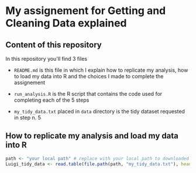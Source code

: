 # My assignement for Getting and Cleaning Data explained

## Content of this repository 

In this repository you'll find 3 files

* `README.md` is this file in which I explain how to replicate my analysis, how to load my data into R and the choices I made to complete the assignement

* `run_analysis.R` is the R script that contains the code used for completing each of the 5 steps

* `my_tidy_data.txt` placed in `data` directory is the tidy dataset requested in step n. 5

## How to replicate my analysis and load my data into R




```R
path <- "your local path" # replace with your local path to downloaded file
Luigi_tidy_data <- read.table(file.path(path, "my_tidy_data.txt"), header = TRUE)
```